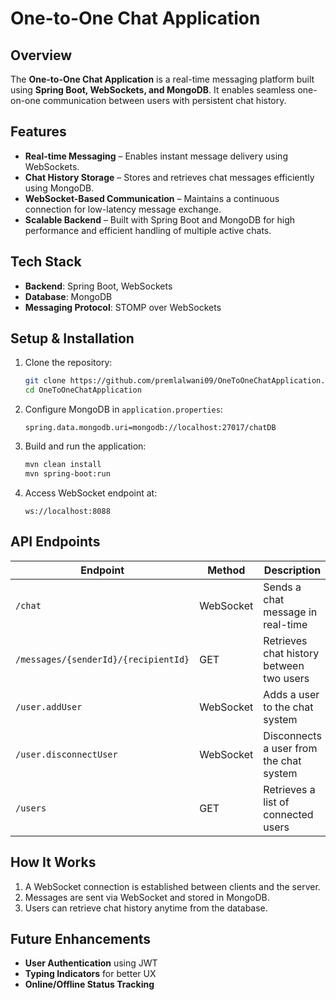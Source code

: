 # One-to-One Chat Application

## Overview
The **One-to-One Chat Application** is a real-time messaging platform built using **Spring Boot, WebSockets, and MongoDB**. It enables seamless one-on-one communication between users with persistent chat history.

## Features
- **Real-time Messaging** – Enables instant message delivery using WebSockets.
- **Chat History Storage** – Stores and retrieves chat messages efficiently using MongoDB.
- **WebSocket-Based Communication** – Maintains a continuous connection for low-latency message exchange.
- **Scalable Backend** – Built with Spring Boot and MongoDB for high performance and efficient handling of multiple active chats.

## Tech Stack
- **Backend**: Spring Boot, WebSockets
- **Database**: MongoDB
- **Messaging Protocol**: STOMP over WebSockets

## Setup & Installation
1. Clone the repository:
   ```sh
   git clone https://github.com/premlalwani09/OneToOneChatApplication.git
   cd OneToOneChatApplication
   ```
2. Configure MongoDB in `application.properties`:
   ```properties
   spring.data.mongodb.uri=mongodb://localhost:27017/chatDB
   ```
3. Build and run the application:
   ```sh
   mvn clean install
   mvn spring-boot:run
   ```
4. Access WebSocket endpoint at:
   ```
   ws://localhost:8088
   ```

## API Endpoints
| Endpoint | Method | Description |
|----------|--------|-------------|
| `/chat` | WebSocket | Sends a chat message in real-time |
| `/messages/{senderId}/{recipientId}` | GET | Retrieves chat history between two users |
| `/user.addUser` | WebSocket | Adds a user to the chat system |
| `/user.disconnectUser` | WebSocket | Disconnects a user from the chat system |
| `/users` | GET | Retrieves a list of connected users |

## How It Works
1. A WebSocket connection is established between clients and the server.
2. Messages are sent via WebSocket and stored in MongoDB.
3. Users can retrieve chat history anytime from the database.

## Future Enhancements
- **User Authentication** using JWT
- **Typing Indicators** for better UX
- **Online/Offline Status Tracking**
